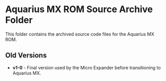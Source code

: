 # Aquarius MX ROM Source Archive Folder
This folder contains the archived source code files for the Aquarius MX ROM.

## Old Versions
 - **v1-0** - Final version used by the Micro Expander before transitioning to Aquarius MX.

